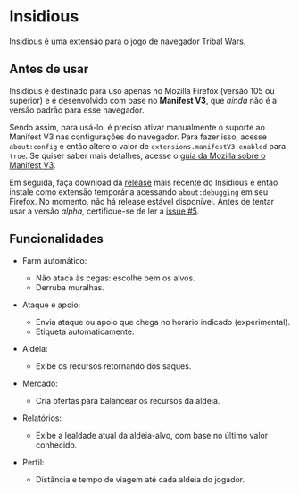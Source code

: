 # Insidious
Insidious é uma extensão para o jogo de navegador Tribal Wars.

## Antes de usar
Insidious é destinado para uso apenas no Mozilla Firefox (versão 105 ou superior) e é desenvolvido com base no **Manifest V3**, que *ainda* não é a versão padrão para esse navegador.

Sendo assim, para usá-lo, é preciso ativar manualmente o suporte ao Manifest V3 nas configurações do navegador. Para fazer isso, acesse `about:config` e então altere o valor de `extensions.manifestV3.enabled` para `true`. Se quiser saber mais detalhes, acesse o [guia da Mozilla sobre o Manifest V3](https://extensionworkshop.com/documentation/develop/manifest-v3-migration-guide/).

Em seguida, faça download da [release](https://github.com/ferreira-tb/insidious/releases) mais recente do Insidious e então instale como extensão temporária acessando `about:debugging` em seu Firefox. No momento, não há release estável disponível. Antes de tentar usar a versão *alpha*, certifique-se de ler a [issue #5](https://github.com/ferreira-tb/insidious/issues/5).

## Funcionalidades
- Farm automático:
    - Não ataca às cegas: escolhe bem os alvos.
    - Derruba muralhas.

- Ataque e apoio:
    - Envia ataque ou apoio que chega no horário indicado (experimental).
    - Etiqueta automaticamente.
    
- Aldeia:
    - Exibe os recursos retornando dos saques.

- Mercado:
    - Cria ofertas para balancear os recursos da aldeia.

- Relatórios:
    - Exibe a lealdade atual da aldeia-alvo, com base no último valor conhecido.

- Perfil:
    - Distância e tempo de viagem até cada aldeia do jogador.
